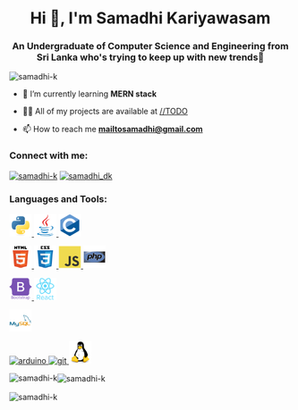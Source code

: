 
[//]: # (<img src="https://github.com/samadhi-k/samadhi-k/blob/main/bc87e5124f8d2cfe810d403adc96ad01.gif" alt="sam" width="100%" height="100%"/>)
<h1 align="center">Hi 👋, I'm Samadhi Kariyawasam</h1>
<h3 align="center">An Undergraduate of Computer Science and Engineering from Sri Lanka who's trying to keep up with new trends🤖</h3>

<p align="left"> <img src="https://komarev.com/ghpvc/?username=samadhi-k&label=Profile%20views&color=0e75b6&style=flat" alt="samadhi-k" /> </p>

- 🌱 I’m currently learning **MERN stack**

- 👨‍💻 All of my projects are available at [//TODO](//TODO)

- 📫 How to reach me **mailtosamadhi@gmail.com**

 <img src="https://64.media.tumblr.com/5963d93fd69388edf60376bdd61bd305/tumblr_p21h1p2c4d1x0uxufo1_500.gif" align="right" alt="" width="400" />

<h3 align="left">Connect with me:</h3>
<p align="left">
<a href="https://linkedin.com/in/samadhi-k" target="blank">
  <img align="center" src="https://raw.githubusercontent.com/rahuldkjain/github-profile-readme-generator/master/src/images/icons/Social/linked-in-alt.svg" alt="samadhi-k" height="30" width="40" /></a>
<a href="https://instagram.com/samadhi_dk" target="blank"><img align="center" src="https://raw.githubusercontent.com/rahuldkjain/github-profile-readme-generator/master/src/images/icons/Social/instagram.svg" alt="samadhi_dk" height="30" width="40" /></a>
</p>


 
<h3 align="left">Languages and Tools:</h3>
<p align="left"> 
<p align="left">
 <a href="https://www.python.org" target="_blank" rel="noreferrer"> 
   <img src="https://raw.githubusercontent.com/devicons/devicon/master/icons/python/python-original.svg" alt="python" width="40" height="40"/> </a> 
 <a href="https://www.java.com" target="_blank" rel="noreferrer"> 
   <img src="https://raw.githubusercontent.com/devicons/devicon/master/icons/java/java-original.svg" alt="java" width="40" height="40"/> </a> 
 <a href="https://www.cprogramming.com/" target="_blank" rel="noreferrer"> 
   <img src="https://raw.githubusercontent.com/devicons/devicon/master/icons/c/c-original.svg" alt="c" width="40" height="40"/> </a>
</p>
<p align="left">
 <a href="https://www.w3.org/html/" target="_blank" rel="noreferrer">
   <img src="https://raw.githubusercontent.com/devicons/devicon/master/icons/html5/html5-original-wordmark.svg" alt="html5" width="40" height="40"/> </a>
 <a href="https://www.w3schools.com/css/" target="_blank" rel="noreferrer"> 
   <img src="https://raw.githubusercontent.com/devicons/devicon/master/icons/css3/css3-original-wordmark.svg" alt="css3" width="40" height="40"/> </a> 
 <a href="https://developer.mozilla.org/en-US/docs/Web/JavaScript" target="_blank" rel="noreferrer"> 
   <img src="https://raw.githubusercontent.com/devicons/devicon/master/icons/javascript/javascript-original.svg" alt="javascript" width="40" height="40"/> </a> 
 <a href="https://www.php.net" target="_blank" rel="noreferrer"> 
   <img src="https://raw.githubusercontent.com/devicons/devicon/master/icons/php/php-original.svg" alt="php" width="40" height="40"/> </a> 
</p>
<p align="left">
<a href="https://getbootstrap.com" target="_blank" rel="noreferrer"> 
  <img src="https://raw.githubusercontent.com/devicons/devicon/master/icons/bootstrap/bootstrap-plain-wordmark.svg" alt="bootstrap" width="40" height="40"/> </a> 
<a href="https://reactjs.org/" target="_blank" rel="noreferrer"> 
   <img src="https://raw.githubusercontent.com/devicons/devicon/master/icons/react/react-original-wordmark.svg" alt="react" width="40" height="40"/> </a>
</p>
<p align="left">
<a href="https://www.mysql.com/" target="_blank" rel="noreferrer"> 
   <img src="https://raw.githubusercontent.com/devicons/devicon/master/icons/mysql/mysql-original-wordmark.svg" alt="mysql" width="40" height="40"/> </a> 
</p>
<p align="left">
 <a href="https://www.arduino.cc/" target="_blank" rel="noreferrer"> 
  <img src="https://cdn.worldvectorlogo.com/logos/arduino-1.svg" alt="arduino" width="40" height="40"/> </a> 
 <a href="https://git-scm.com/" target="_blank" rel="noreferrer"> 
   <img src="https://www.vectorlogo.zone/logos/git-scm/git-scm-icon.svg" alt="git" width="40" height="40"/> </a> 
 <a href="https://www.linux.org/" target="_blank" rel="noreferrer"> 
   <img src="https://raw.githubusercontent.com/devicons/devicon/master/icons/linux/linux-original.svg" alt="linux" width="40" height="40"/> </a> 
</p>
</p>

<p><img align="left" src="https://github-readme-stats.vercel.app/api/top-langs?username=samadhi-k&show_icons=true&locale=en&layout=compact&theme=dark" alt="samadhi-k" /></p>

<p><img align="center" src="https://github-readme-stats.vercel.app/api?username=samadhi-k&show_icons=true&locale=en&theme=dark" alt="samadhi-k" /></p>

<p><img align="center" src="https://github-readme-streak-stats.herokuapp.com/?user=samadhi-k&theme=dark" alt="samadhi-k" /></p>

